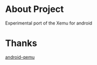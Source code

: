 # About Project

Experimental port of the Xemu for android

# Thanks

[android-qemu](https://github.com/kunpengcompute/android-qemu/)